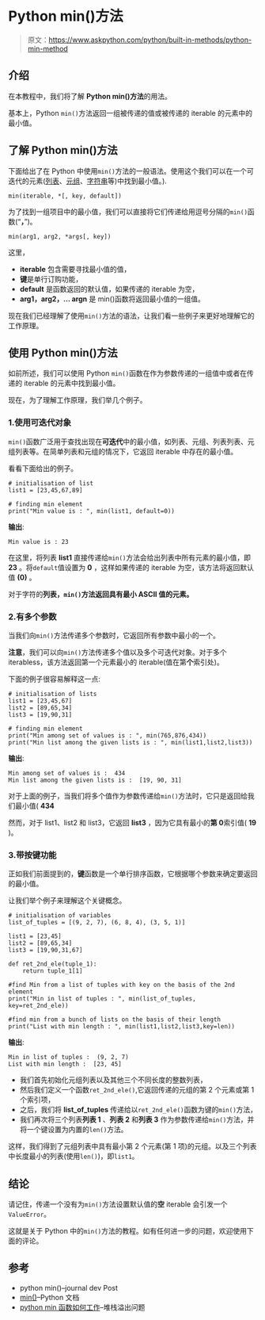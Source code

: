 # Python min()方法

> 原文：<https://www.askpython.com/python/built-in-methods/python-min-method>

## 介绍

在本教程中，我们将了解 **Python min()方法**的用法。

基本上，Python `min()`方法返回一组被传递的值或被传递的 iterable 的元素中的最小值。

## 了解 Python min()方法

下面给出了在 Python 中使用`min()`方法的一般语法。使用这个我们可以在一个可迭代的元素([列表](https://www.askpython.com/python/list/python-list)、[元组](https://www.askpython.com/python/tuple/python-tuple)、[字符串](https://www.askpython.com/python/string)等)中找到最小值。).

```
min(iterable, *[, key, default])

```

为了找到一组项目中的最小值，我们可以直接将它们传递给用逗号分隔的`min()`函数(“**，**”)。

```
min(arg1, arg2, *args[, key])

```

这里，

*   **iterable** 包含需要寻找最小值的值，
*   **键**是单行订购功能，
*   **default** 是函数返回的默认值，如果传递的 iterable 为空，
*   **arg1，arg2，… argn** 是 min()函数将返回最小值的一组值。

现在我们已经理解了使用`min()`方法的语法，让我们看一些例子来更好地理解它的工作原理。

## 使用 Python min()方法

如前所述，我们可以使用 Python `min()`函数在作为参数传递的一组值中或者在传递的 iterable 的元素中找到最小值。

现在，为了理解工作原理，我们举几个例子。

### 1.使用可迭代对象

`min()`函数广泛用于查找出现在**可迭代**中的最小值，如列表、元组、列表列表、元组列表等。在简单列表和元组的情况下，它返回 iterable 中存在的最小值。

看看下面给出的例子。

```
# initialisation of list
list1 = [23,45,67,89]

# finding min element
print("Min value is : ", min(list1, default=0))

```

**输出**:

```
Min value is : 23

```

在这里，将列表 **list1** 直接传递给`min()`方法会给出列表中所有元素的最小值，即 **23** 。将`default`值设置为 **0** ，这样如果传递的 iterable 为空，该方法将返回默认值 **(0)** 。

对于字符的**列表，`min()`方法返回具有最小 ASCII 值的元素。**

### 2.有多个参数

当我们向`min()`方法传递多个参数时，它返回所有参数中最小的一个。

**注意**，我们可以向`min()`方法传递多个值以及多个可迭代对象。对于多个 iterabless，该方法返回第一个元素最小的 iterable(值在第**个**索引处)。

下面的例子很容易解释这一点:

```
# initialisation of lists
list1 = [23,45,67]
list2 = [89,65,34]
list3 = [19,90,31]

# finding min element
print("Min among set of values is : ", min(765,876,434))
print("Min list among the given lists is : ", min(list1,list2,list3))

```

**输出**:

```
Min among set of values is :  434
Min list among the given lists is :  [19, 90, 31]

```

对于上面的例子，当我们将多个值作为参数传递给`min()`方法时，它只是返回给我们最小值( **434**

然而，对于 list1、list2 和 list3，它返回 **list3** ，因为它具有最小的**第 0**索引值( **19** )。

### 3.带按键功能

正如我们前面提到的，**键**函数是一个单行排序函数，它根据哪个参数来确定要返回的最小值。

让我们举个例子来理解这个关键概念。

```
# initialisation of variables
list_of_tuples = [(9, 2, 7), (6, 8, 4), (3, 5, 1)]

list1 = [23,45]
list2 = [89,65,34]
list3 = [19,90,31,67]

def ret_2nd_ele(tuple_1):
    return tuple_1[1]

#find Min from a list of tuples with key on the basis of the 2nd element
print("Min in list of tuples : ", min(list_of_tuples, key=ret_2nd_ele))

#find min from a bunch of lists on the basis of their length
print("List with min length : ", min(list1,list2,list3,key=len))

```

**输出**:

```
Min in list of tuples :  (9, 2, 7)
List with min length :  [23, 45]

```

*   我们首先初始化元组列表以及其他三个不同长度的整数列表，
*   然后我们定义一个函数`ret_2nd_ele()`,它返回传递的元组的第 2 个元素或第 1 个索引项，
*   之后，我们将 **list_of_tuples** 传递给以`ret_2nd_ele()`函数为键的`min()`方法，
*   我们再次将三个列表**列表 1** 、**列表 2** 和**列表 3** 作为参数传递给`min()`方法，并将一个键设置为内置的`len()`方法。

这样，我们得到了元组列表中具有最小第 2 个元素(第 1 项)的元组。以及三个列表中长度最小的列表(使用`len()`)，即`list1`。

## 结论

请记住，传递一个没有为`min()`方法设置默认值的**空** iterable 会引发一个`ValueError`。

这就是关于 Python 中的`min()`方法的教程。如有任何进一步的问题，欢迎使用下面的评论。

## 参考

*   python min()–journal dev Post
*   [min()](https://docs.python.org/3/library/functions.html#min)–Python 文档
*   [python min 函数如何工作](https://stackoverflow.com/questions/14976031/how-does-the-python-min-function-works)–堆栈溢出问题
